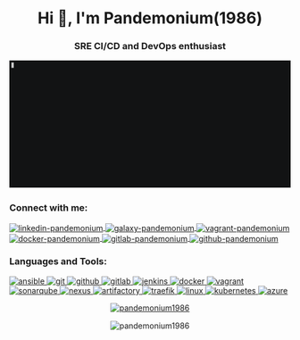 <h1 align="center">Hi 👋, I'm Pandemonium(1986) </h1>
<h3 align="center">SRE CI/CD and DevOps enthusiast</h3>

<!-- <p align="left">
	<img src="https://komarev.com/ghpvc/?username=pandemonium1986&label=Profile%20views&color=0e75b6&style=flat" alt="pandemonium1986" />
</p> -->

![./pandemonium.gif](./pandemonium.gif)


<p align="left">
	<h3 align="left">Connect with me:</h3>
	<a href="https://linkedin.com/in/maikimike" target="blank">
		<img align="center" src="https://cdn.jsdelivr.net/npm/simple-icons@3.0.1/icons/linkedin.svg" alt="linkedin-pandemonium" height="30" width="40" />
	</a>
	<a href="https://galaxy.ansible.com/pandemonium1986" target="blank">
		<img align="center" src="https://cdn.jsdelivr.net/npm/simple-icons@3.0.1/icons/ansible.svg" alt="galaxy-pandemonium" height="30" width="40" />
	</a>
	</a>
	<a href="https://app.vagrantup.com/pandemonium" target="blank">
		<img align="center" src="https://cdn.jsdelivr.net/npm/simple-icons@3.0.1/icons/vagrant.svg" alt="vagrant-pandemonium" height="30" width="40" />
	</a>
	<a href="https://hub.docker.com/u/pandemonium1986" target="blank">
		<img align="center" src="https://cdn.jsdelivr.net/npm/simple-icons@3.0.1/icons/docker.svg" alt="docker-pandemonium" height="30" width="40" />
	</a>
	<a href="https://gitlab.com/Pandemonium1986" target="blank">
		<img align="center" src="https://cdn.jsdelivr.net/npm/simple-icons@3.0.1/icons/gitlab.svg" alt="gitlab-pandemonium" height="30" width="40" />
	</a>
	<a href="https://github.com/Pandemonium1986" target="blank">
		<img align="center" src="https://cdn.jsdelivr.net/npm/simple-icons@3.0.1/icons/github.svg" alt="github-pandemonium" height="30" width="40" />
	</a>
</p>

<h3 align="left">Languages and Tools:</h3>
<p align="left">
	<a href="https://www.ansible.com/" target="_blank">
		<img src="https://www.vectorlogo.zone/logos/ansible/ansible-icon.svg" alt="ansible" width="40" height="40"/>
	</a>
	<a href="https://git-scm.com/" target="_blank">
		<img src="https://www.vectorlogo.zone/logos/git-scm/git-scm-icon.svg" alt="git" width="40" height="40"/>
	</a>
	<a href="https://github.com/" target="_blank">
		<img src="https://www.vectorlogo.zone/logos/github/github-tile.svg" alt="github" width="40" height="40"/>
	</a>
	<a href="https://about.gitlab.com/" target="_blank">
		<img src="https://www.vectorlogo.zone/logos/gitlab/gitlab-icon.svg" alt="gitlab" width="40" height="40"/>
	</a>
	<a href="https://www.jenkins.io" target="_blank">
		<img src="https://www.vectorlogo.zone/logos/jenkins/jenkins-icon.svg" alt="jenkins" width="40" height="40"/>
	</a>
	<a href="https://www.docker.com/" target="_blank">
		<img src="https://raw.githubusercontent.com/gilbarbara/logos/master/logos/docker-icon.svg" alt="docker" width="40" height="40"/>
	</a>
	<a href="https://www.vagrantup.com/" target="_blank">
		<img src="https://www.vectorlogo.zone/logos/vagrantup/vagrantup-icon.svg" alt="vagrant" width="40" height="40"/>
	</a>
	<a href="https://www.sonarqube.org/" target="_blank">
		<img src="https://raw.githubusercontent.com/simple-icons/simple-icons/master/icons/sonarqube.svg" alt="sonarqube" width="40" height="40"/>
	</a>
	<a href="https://fr.sonatype.com/nexus/repository-oss" target="_blank">
		<img src="https://help.sonatype.com/docs/files/331022/34537964/3/1564671303641/NexusRepo_Icon.png" alt="nexus" width="40" height="40"/>
	</a>
	<a href="https://jfrog.com/artifactory/" target="_blank">
		<img src="https://raw.githubusercontent.com/AliasIO/wappalyzer/master/src/drivers/webextension/images/icons/Artifactory.svg" alt="artifactory" width="40" height="40"/>
	</a>
	<a href="https://traefik.io/" target="_blank">
		<img src="https://www.vectorlogo.zone/logos/traefikio/traefikio-icon.svg" alt="traefik" width="40" height="40"/>
	</a>
	<a href="https://www.linux.org/" target="_blank">
		<img src="https://devicons.github.io/devicon/devicon.git/icons/linux/linux-original.svg" alt="linux" width="40" height="40"/>
	</a>
	<a href="https://kubernetes.io" target="_blank">
		<img src="https://www.vectorlogo.zone/logos/kubernetes/kubernetes-icon.svg" alt="kubernetes" width="40" height="40"/>
	</a>
	<a href="https://azure.microsoft.com/en-in/" target="_blank">
		<img src="https://www.vectorlogo.zone/logos/microsoft_azure/microsoft_azure-icon.svg" alt="azure" width="40" height="40"/>
	</a>
</p>

<p align="center">
	<a href="https://github.com/ryo-ma/github-profile-trophy"><img src="https://github-profile-trophy.vercel.app/?username=pandemonium1986&margin-w=5&theme=nord" alt="pandemonium1986" /></a>
</p>

<p align="center">
	<img align="center" src="https://github-readme-stats.vercel.app/api?username=pandemonium1986&show_icons=true&theme=react" alt="pandemonium1986" />
</p>

<!-- <p>&nbsp;<img align="left" src="https://github-readme-stats.vercel.app/api/top-langs/?username=pandemonium1986&layout=compact&theme=react" alt="pandemonium1986" /></p> -->
